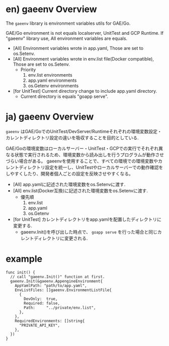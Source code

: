 # en) gaeenv Overview

The `gaeenv` library is environment variables utils for GAE/Go.

GAE/Go environment is not equals localserver, UnitTest and GCP Runtime.
If "gaeenv" library use, All environment variables are equals.

 * [All] Environment variables wrote in app.yaml, Those are set to os.Setenv.
 * [All] Environment variables wrote in env.list file(Docker compatible), Those are set to os.Setenv.
 	* Priority
	  1. env.list environments
		2. app.yaml environments
		3. os.Getenv environments
 * [for UnitTest] Current directory change to include app.yaml directory.
 	* Current directory is equals "goapp serve".

# ja) gaeenv Overview

`gaeenv` はGAE/GoでのUnitTest/DevServer/Runtimeそれぞれの環境変数設定・カレントディレクトリ設定の違いを吸収することを目的としている.

GAE/Goの環境変数はローカルサーバー・UnitTest・GCPでの実行でそれぞれ異なる状態で実行されるため、環境変数から読み出しを行うプログラムが動作させづらい場合がある。
gaeenvを使用することで、すべての環境での環境変数やカレントディレクトリ設定を統一し、UnitTestやローカルサーバーでの動作確認をしやすくしたり、開発者個人ごとの設定を反映させやすくなる。

 * [All] app.yamlに記述された環境変数をos.Setenvに渡す.
 * [All] env.list(Docker互換)に記述された環境変数をos.Setenvに渡す.
 	* 優先順
	  1. env.list
		2. app.yaml
		3. os.Getenv
 * [for UnitTest] カレントディレクトリをapp.yamlを配置したディレクトリに変更する.
 	* gaeenv.Init()を呼び出した時点で、 `goapp serve` を行った場合と同じカレントディレクトリに変更される.

# example

```
func init() {
  // call "gaeenv.Init()" function at first.
  gaeenv.Init(&gaeenv.AppengineEnvironment{
    AppYamlPath: "path/to/app.yaml",
    EnvListFiles: []gaeenv.EnvironmentListFile{
      {
        DevOnly:  true,
        Required: false,
        Path:     "../private/env.list",
      },
    },
    RequiredEnvironments: []string{
      "PRIVATE_API_KEY",
    },
  })
}
```
